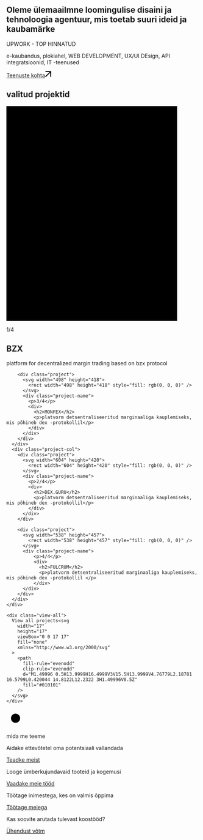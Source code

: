 <section class="about-h1">
  <div class="container">
    <div class="h1home">
      <h1>Oleme ülemaailmne loomingulise disaini ja tehnoloogia agentuur, mis toetab suuri ideid ja kaubamärke</h1>
    </div>
    <div class="about-us">
      <div class="upwork-top">
        <p>UPWORK - TOP HINNATUD </p>
      </div>
      <div class="description">
        <p>
          e-kaubandus, plokiahel, WEB DEVELOPMENT, UX/UI DEsign, API
           integratsioonid, IT -teenused 
        </p>
      </div>
      <div class="about-wrap">
        <a class="about-service" href="/about">Teenuste kohta</a
        ><svg
          width="17"
          height="17"
          viewBox="0 0 17 17"
          fill="none"
          xmlns="http://www.w3.org/2000/svg"
        >
          <path
            fill-rule="evenodd"
            clip-rule="evenodd"
            d="M1.49996 0.5H13.9999H16.4999V3V15.5H13.9999V4.76779L2.18781 16.5799L0.420044 14.8122L12.2322 3H1.49996V0.5Z"
            fill="#010101"
          />
        </svg>
      </div>
    </div>
  </div>
</section>
<section class="projects">
  <div class="container">
    <h1 class="selected-projects">valitud projektid</h1>
    <div class="project-cols">
      <div class="project-col">
        <div class="project">
          <svg width="448" height="562">
            <rect width="448" height="562" style="fill: rgb(0, 0, 0)" />
          </svg>
          <div class="project-name">
            <p>1/4</p>
            <div>
              <h2>BZX</h2>
              <p>platform for decentralized margin trading based on bzx protocol</p>
            </div>
          </div>
        </div>

        <div class="project">
          <svg width="498" height="418">
            <rect width="498" height="418" style="fill: rgb(0, 0, 0)" />
          </svg>
          <div class="project-name">
            <p>3/4</p>
            <div>
              <h2>MONFEX</h2>
              <p>platvorm detsentraliseeritud marginaaliga kauplemiseks, mis põhineb dex -protokollil</p>
            </div>
          </div>
        </div>
      </div>
      <div class="project-col">
        <div class="project">
          <svg width="604" height="420">
            <rect width="604" height="420" style="fill: rgb(0, 0, 0)" />
          </svg>
          <div class="project-name">
            <p>2/4</p>
            <div>
              <h2>DEX.GURU</h2>
              <p>platvorm detsentraliseeritud marginaaliga kauplemiseks, mis põhineb dex -protokollil</p>
            </div>
          </div>
        </div>

        <div class="project">
          <svg width="538" height="457">
            <rect width="538" height="457" style="fill: rgb(0, 0, 0)" />
          </svg>
          <div class="project-name">
              <p>4/4</p>
              <div>
                <h2>FULCRUM</h2>
                <p>platvorm detsentraliseeritud marginaaliga kauplemiseks, mis põhineb dex -protokollil </p>
              </div>
          </div>
        </div>
      </div>
    </div>

    <div class="view-all">
      View all projects<svg
        width="17"
        height="17"
        viewBox="0 0 17 17"
        fill="none"
        xmlns="http://www.w3.org/2000/svg"
      >
        <path
          fill-rule="evenodd"
          clip-rule="evenodd"
          d="M1.49996 0.5H13.9999H16.4999V3V15.5H13.9999V4.76779L2.18781 16.5799L0.420044 14.8122L12.2322 3H1.49996V0.5Z"
          fill="#010101"
        />
      </svg>
    </div>

  </div>
</section>
<section id="what-we-do">
  <div class="container">
    <div class="section-name">
      <svg height="48" width="48">
        <circle cx="24" cy="24" r="12" fill="black" />
      </svg>
      <p class="h2-text">mida me teeme</p>
    </div>
    <div class="what-we-do-links">
      <div class="links">
        <div class="link">
          <p>Aidake ettevõtetel oma potentsiaali vallandada</p>
          <a class="what-we-do-link" href="/know">Teadke meist</a>
        </div>
        <div class="link">
          <p>Looge ümberkujundavaid tooteid ja kogemusi</p>
          <a class="what-we-do-link" href="/Build">Vaadake meie tööd</a>
        </div>
        <div class="link">
          <p>Töötage inimestega, kes on valmis õppima</p>
          <a class="what-we-do-link" href="/know">Töötage meiega</a>
        </div>
      </div>
    </div>
  </div>
</section>
<section id="get-in-touch">
  <div class="container">
    <p>Kas soovite arutada tulevast koostööd?</p>
    <a class="get-in-touch-link" href="{{ site.baseurl }}/contact">Ühendust võtm</a>
  </div>
</section>
